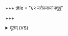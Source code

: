 +++
title = "६२ यत्तेप्रजायां पशुषु"

+++
<details><summary>मूलम् (VS)</summary>

यत्ते॑प्र॒जायां॑ प॒शुषु॒ यद्वा॑ गृ॒हेषु॒ निष्ठि॑तमघ॒कृद्भि॑र॒घं कृ॒तम्।  
अ॒ग्निष्ट्वा॒ तस्मा॒देन॑सः सवि॒ता च॒ प्र मु॑ञ्चताम् ॥
</details>